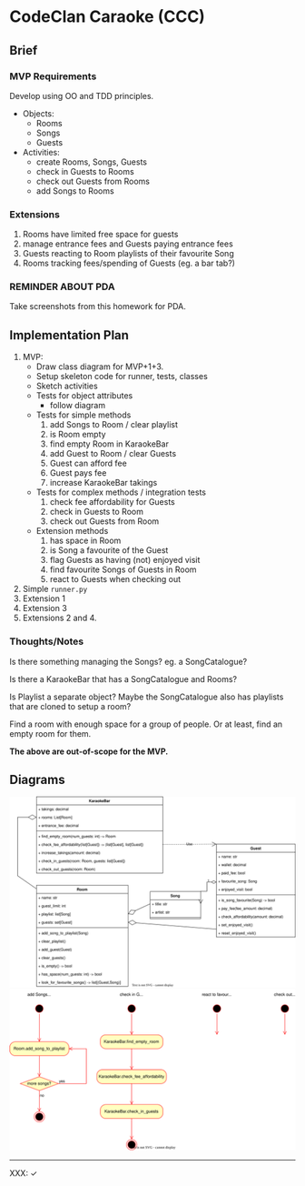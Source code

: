 # CodeClan Caraoke (CCC)

## Brief

### MVP Requirements

Develop using OO and TDD principles.

* Objects:
    * Rooms
    * Songs
    * Guests
* Activities:
    * create Rooms, Songs, Guests
    * check in Guests to Rooms
    * check out Guests from Rooms
    * add Songs to Rooms

### Extensions

1. Rooms have limited free space for guests
2. manage entrance fees and Guests paying entrance fees
3. Guests reacting to Room playlists of their favourite Song
4. Rooms tracking fees/spending of Guests (eg. a bar tab?)

### REMINDER ABOUT PDA

Take screenshots from this homework for PDA.

## Implementation Plan

1. MVP:
    * Draw class diagram for MVP+1+3.
    * Setup skeleton code for runner, tests, classes
    * Sketch activities
    * Tests for object attributes
        * follow diagram
    * Tests for simple methods
        1. add Songs to Room / clear playlist
        2. is Room empty
        2. find empty Room in KaraokeBar
        3. add Guest to Room / clear Guests
        6. Guest can afford fee
        5. Guest pays fee
        6. increase KaraokeBar takings
    * Tests for complex methods / integration tests
        1. check fee affordability for Guests
        2. check in Guests to Room
        3. check out Guests from Room
    * Extension methods
        1. has space in Room
        2. is Song a favourite of the Guest
        6. flag Guests as having (not) enjoyed visit
        6. find favourite Songs of Guests in Room
        7. react to Guests when checking out
2. Simple `runner.py`
2. Extension 1
3. Extension 3
4. Extensions 2 and 4.

### Thoughts/Notes

Is there something managing the Songs?  eg. a SongCatalogue?

Is there a KaraokeBar that has a SongCatalogue and Rooms?

Is Playlist a separate object?  Maybe the SongCatalogue also has
playlists that are cloned to setup a room?

Find a room with enough space for a group of people.  Or at least, find
an empty room for them.

<b>The above are out-of-scope for the MVP.</b>

## Diagrams

<!-- ![Classes — 1st attempt](diagrams/classes_1st.drawio.svg) -->
![Classes](diagrams/classes_2nd.drawio.svg)
![Activities](diagrams/activities_1st.drawio.svg)

----
XXX: ✓